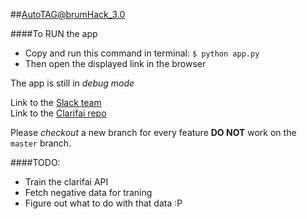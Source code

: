##AutoTAG@brumHack_3.0  

####To RUN the app   
- Copy and run this command in terminal: `$ python app.py`  
- Then open the displayed link in the browser  

The app is still in *debug mode*

Link to the [Slack team](https://ihackteam.slack.com/messages/autotag/)  
Link to the [Clarifai repo](https://github.com/Clarifai/hackathon)

Please _checkout_ a new branch for every feature **DO NOT**  work on the `master` branch.

####TODO:  
- Train the clarifai API  
- Fetch negative data for traning  
- Figure out what to do with that data :P  
